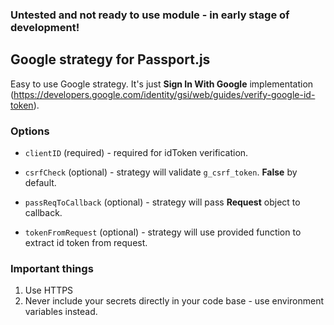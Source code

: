 ### Untested and not ready to use module - in early stage of development!

## Google strategy for Passport.js
Easy to use Google strategy. It's just **Sign In With Google** implementation (https://developers.google.com/identity/gsi/web/guides/verify-google-id-token).

### Options
- `clientID` (required) - required for idToken verification.

- `csrfCheck` (optional) - strategy will validate `g_csrf_token`. **False** by default.

- `passReqToCallback` (optional) - strategy will pass **Request** object to callback.

- `tokenFromRequest` (optional) - strategy will use provided function to extract id token from request.

### Important things
1. Use HTTPS
2. Never include your secrets directly in your code base - use environment variables instead.
